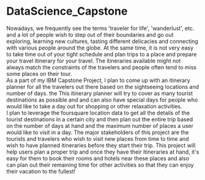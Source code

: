 # DataScience_Capstone

Nowadays, we frequently see the terms 'traveler for life', 'wanderlust', etc. and a lot of people wish to step out of their boundaries and go out exploring, learning new cultures, tasting different delicacies and connecting with various people around the globe. At the same time, it is not very easy to take time out of your tight schedule and plan trips to a place and prepare your travel itinerary for your travel. The itineraries available might not always match the constraints of the travelers and people often tend to miss some places on their tour. <br>
As a part of my IBM Capstone Project, I plan to come up with an itinerary planner for all the travelers out there based on the sightseeing locations and number of days. the This itinerary planner will try to cover as many tourist destinations as possible and and can also have special days for people who would like to take a day out for shopping or other relaxation activities. <br>
I plan to leverage the foursquare location data to get all the details of the tourist destinations in a certain city and then plan out the entire trip based on the number of days at hand and the maximum number of places a user would like to visit in a day.
The major stakeholders of this project are the tourists and travelers who wish to visit new places from time to time and wish to have planned itineraries before they start their trip. This project will help users plan a proper trip and once they have their itineraries at hand, it's easy for them to book their rooms and hotels near these places and also can plan out their remaining time for other activities so that they can enjoy their vacation to the fullest! <br>
